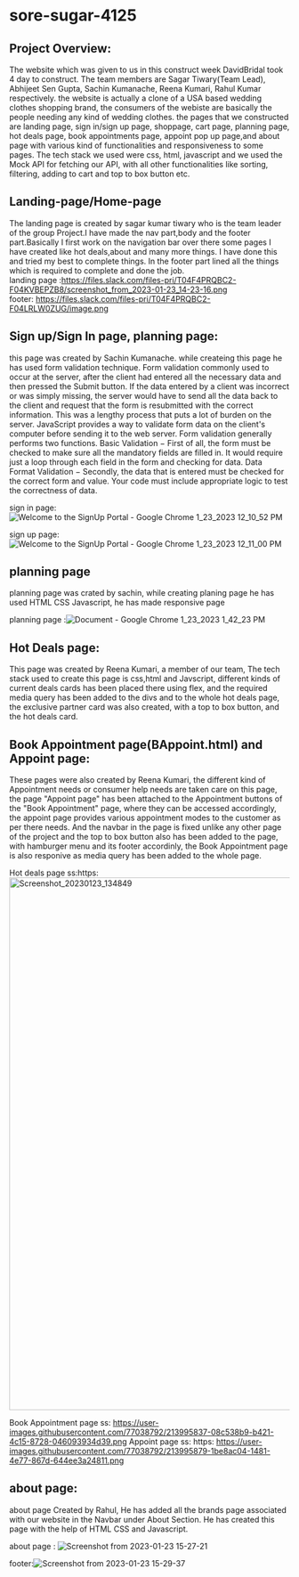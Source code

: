 # sore-sugar-4125
## Project Overview:
The website which was given to us in this construct week DavidBridal took 4 day to construct. The team members are Sagar Tiwary(Team Lead), Abhijeet Sen Gupta, Sachin Kumanache, Reena Kumari, Rahul Kumar respectively. the website is actually a clone of a USA based wedding clothes shopping brand, the consumers of the webiste are basically the people needing any kind of wedding clothes. the pages that we constructed are landing page, sign in/sign up page, shoppage, cart page, planning page, hot deals page, book appointments page, appoint pop up page,and about page with various kind of functionalities and responsiveness to some pages. The tech stack we used were css, html, javascript and we used the Mock API for fetching our API, with all other functionalities like sorting, filtering, adding to cart and top to box button etc. 


## Landing-page/Home-page
The landing page is created by sagar kumar tiwary who is the team leader of the group Project.I have made the nav part,body and the footer part.Basically I first work on the navigation bar over there some pages I have created like hot deals,about and many more things. I have done this and tried my best to complete things.
In the footer part lined all the things which is required to complete and done the job.   
landing page :https://files.slack.com/files-pri/T04F4PRQBC2-F04KVBEPZB8/screenshot_from_2023-01-23_14-23-16.png  
footer: https://files.slack.com/files-pri/T04F4PRQBC2-F04LRLW0ZUG/image.png



## Sign up/Sign In page, planning page:
this page was created by Sachin Kumanache. while createing this page he has used form validation technique.
Form validation commonly used to occur at the server, after the client had entered all the necessary data and then pressed the Submit button. If the data entered by a client was incorrect or was simply missing, the server would have to send all the data back to the client and request that the form is resubmitted with the correct information. This was a lengthy process that puts a lot of burden on the server.
JavaScript provides a way to validate form data on the client's computer before sending it to the web server. Form validation generally performs two functions.
Basic Validation − First of all, the form must be checked to make sure all the mandatory fields are filled in. It would require just a loop through each field in the form and checking for data.
Data Format Validation − Secondly, the data that is entered must be checked for the correct form and value. Your code must include appropriate logic to test the correctness of data.

sign in page:   ![Welcome to the SignUp Portal - Google Chrome 1_23_2023 12_10_52 PM](https://user-images.githubusercontent.com/77038792/214010515-402936e5-2381-40a1-9363-e449e18bfbc1.png)

sign up page:![Welcome to the SignUp Portal - Google Chrome 1_23_2023 12_11_00 PM](https://user-images.githubusercontent.com/77038792/214010254-6e7f04a0-9c12-479b-bc4c-fa204455601a.png)


## planning page
planning page was crated by sachin, while creating planing page he has used HTML CSS Javascript, he has made responsive page

planning page :![Document - Google Chrome 1_23_2023 1_42_23 PM](https://user-images.githubusercontent.com/77038792/214010630-725d74a8-5fd7-408b-ab34-2d9e1d3d4d4b.png)


## Hot Deals page:
This page was created by Reena Kumari, a member of our team, The tech stack used to create this page is css,html and Javscript, different kinds of current deals cards has been placed there using flex, and the required media query has been added to the divs and to the whole hot deals page, the exclusive partner card was also created, with a top to box button, and the hot deals card.

## Book Appointment page(BAppoint.html) and Appoint page:
These pages were also created by Reena Kumari, the different kind of Appointment needs or consumer help needs are taken care on this page, the page "Appoint page" has been attached to the Appointment buttons of the "Book Appointment" page, where they can be accessed accordingly, the appoint page provides various appointment modes to the customer as per there needs. And the navbar in the page is fixed unlike any other page of the project and the top to box button also has been added to the page, with hamburger menu and its footer accordinly, the Book Appointment page is also responive as media query has been added to the whole page.

Hot deals page ss:https:  <img width="957" alt="Screenshot_20230123_134849" src="https://user-images.githubusercontent.com/112796706/214015614-7ec174fb-47a5-44a3-af2b-17420c558908.png">

Book Appointment page ss:   https://user-images.githubusercontent.com/77038792/213995837-08c538b9-b421-4c15-8728-046093934d39.png
Appoint page ss: https:  https://user-images.githubusercontent.com/77038792/213995879-1be8ac04-1481-4e77-867d-644ee3a24811.png


## about page:
about page Created by Rahul, He has added all the brands page associated with our website in the Navbar under About Section. He has created this page with the help of HTML CSS and Javascript.  
   
about page : ![Screenshot from 2023-01-23 15-27-21](https://user-images.githubusercontent.com/112811405/214011722-08cfc0a7-96cd-4d03-b18f-c335cae8f4dc.png)


footer:![Screenshot from 2023-01-23 15-29-37](https://user-images.githubusercontent.com/112811405/214012021-86ca2ccb-2676-4d9c-ace4-41f3f241ab60.png)




